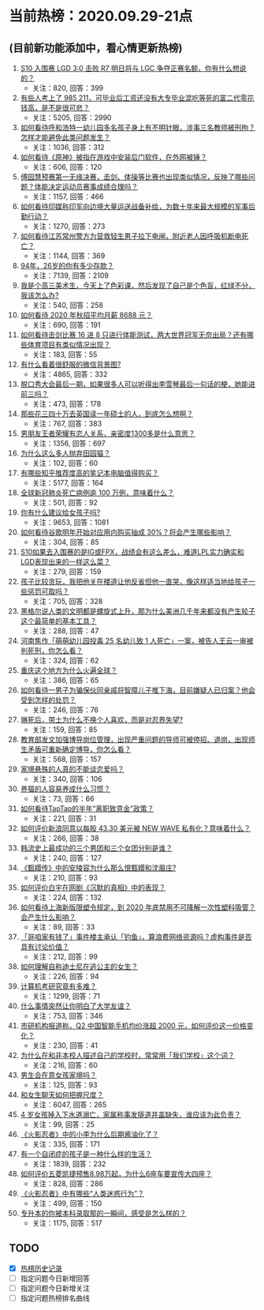 # 当前热榜：2020.09.29-21点
## (目前新功能添加中，看心情更新热榜)
1. [S10 入围赛 LGD 3:0 击败 R7 明日将与 LGC 争夺正赛名额，你有什么想说的？](https://www.zhihu.com/question/423421040)
    * 关注：820, 回答：399
2. [有些人考上了 985 211，可毕业后工资还没有大专毕业混吃等死的富二代零花钱高，是不是很可悲？](https://www.zhihu.com/question/421763200)
    * 关注：5205, 回答：2990
3. [如何看待呼和浩特一幼儿园多名孩子身上有不明针眼，涉事三名教师被刑拘？怎样才能避免此类问题发生？](https://www.zhihu.com/question/423408661)
    * 关注：1036, 回答：312
4. [如何看待《原神》被指在游戏中安装后门软件，在外网被锤？](https://www.zhihu.com/question/423392474)
    * 关注：606, 回答：120
5. [傅园慧预赛第一无缘决赛，击剑、体操等比赛也出现类似情况，反映了哪些问题？体能决定运动员赛事成绩合理吗？](https://www.zhihu.com/question/423291211)
    * 关注：1157, 回答：466
6. [如何看待印媒称印军向边境大量运送战备补给，为数十年来最大规模的军事后勤行动？](https://www.zhihu.com/question/423320051)
    * 关注：1270, 回答：273
7. [如何看待江苏常州警方为营救轻生男子拉下电闸，附近老人因呼吸机断电死亡？](https://www.zhihu.com/question/423412950)
    * 关注：1144, 回答：369
8. [94年，26岁的你有多少存款？](https://www.zhihu.com/question/397912593)
    * 关注：7139, 回答：2109
9. [我是个高三美术生，今天上了色彩课，然后发现了自己是个色盲，红绿不分，我该怎么办?](https://www.zhihu.com/question/421975708)
    * 关注：540, 回答：258
10. [如何看待 2020 年秋招平均月薪 8688 元？](https://www.zhihu.com/question/423344748)
    * 关注：690, 回答：191
11. [如何看待击剑比赛 16 进 8 只进行体能测试，两大世界冠军无奈出局？还有哪些体育项目有类似情况出现？](https://www.zhihu.com/question/423432540)
    * 关注：183, 回答：55
12. [有什么看着很舒服的微信背景图?](https://www.zhihu.com/question/388752043)
    * 关注：4865, 回答：332
13. [脱口秀大会最后一期，如果很多人可以听得出李雪琴最后一句话的梗，她能进前三吗？](https://www.zhihu.com/question/422800588)
    * 关注：473, 回答：178
14. [那些花三四十万去英国读一年硕士的人，到底怎么想啊？](https://www.zhihu.com/question/422360109)
    * 关注：767, 回答：383
15. [男朋友王者荣耀有恋人关系，亲密度1300多是什么意思？](https://www.zhihu.com/question/63875426)
    * 关注：1356, 回答：697
16. [为什么这么多人抛弃田园猫？](https://www.zhihu.com/question/422993371)
    * 关注：102, 回答：60
17. [有哪些知乎推荐度高的笔记本电脑值得购买？](https://www.zhihu.com/question/350706982)
    * 关注：5177, 回答：164
18. [全球新冠肺炎死亡病例逾 100 万例，意味着什么？](https://www.zhihu.com/question/423407020)
    * 关注：501, 回答：92
19. [你有什么建议给女孩子吗?](https://www.zhihu.com/question/386853992)
    * 关注：9653, 回答：1081
20. [如何看待谷歌明年开始对应用内购买抽成 30%？将会产生哪些影响？](https://www.zhihu.com/question/423421469)
    * 关注：304, 回答：85
21. [S10如果去入围赛的是IG或FPX，战绩会有这么差么，难道LPL实力确实和LGD表现出来的一样这么菜？](https://www.zhihu.com/question/423265150)
    * 关注：279, 回答：159
22. [孩子比较贪玩，我把他关在楼道让他反省但他一直哭，像这样适当地给孩子一些惩罚可取吗？](https://www.zhihu.com/question/417623733)
    * 关注：705, 回答：328
23. [黑格尔说人类的文明都是螺旋式上升，那为什么美洲几千年来都没有产生轮子这个最简单的基本工具？](https://www.zhihu.com/question/420143961)
    * 关注：288, 回答：47
24. [河南焦作「萌萌幼儿园投毒 25 名幼儿致 1 人死亡」一案，被告人王云一审被判死刑，你怎么看？](https://www.zhihu.com/question/423341048)
    * 关注：324, 回答：62
25. [重庆这个地方为什么火遍全球？](https://www.zhihu.com/question/422197739)
    * 关注：386, 回答：65
26. [如何看待一男子为骗保伙同亲戚将智障儿子推下海，目前嫌疑人已归案？他会受到怎样的处罚？](https://www.zhihu.com/question/423431172)
    * 关注：246, 回答：76
27. [琳死后，带土为什么不换个人喜欢，而是对忍界失望?](https://www.zhihu.com/question/420875383)
    * 关注：159, 回答：85
28. [教育部发文加强博导岗位管理，出现严重问题的导师可被停招、退岗，出现师生矛盾可重新确定博导，你怎么看？](https://www.zhihu.com/question/423349073)
    * 关注：568, 回答：157
29. [家境悬殊的人真的不能谈恋爱吗？](https://www.zhihu.com/question/422934839)
    * 关注：340, 回答：106
30. [养猫的人容易养成什么习惯？](https://www.zhihu.com/question/420796027)
    * 关注：73, 回答：66
31. [如何看待TapTap的半年“离职致意金”政策？](https://www.zhihu.com/question/423223701)
    * 关注：221, 回答：31
32. [如何评价新浪同意以每股 43.30 美元被 NEW WAVE 私有化？意味着什么？](https://www.zhihu.com/question/423330493)
    * 关注：266, 回答：38
33. [韩流史上最成功的三个男团和三个女团分别是谁？](https://www.zhihu.com/question/422513342)
    * 关注：240, 回答：127
34. [《甄嬛传》中的安陵容为什么那么恨甄嬛和沈眉庄?](https://www.zhihu.com/question/392908166)
    * 关注：210, 回答：93
35. [如何评价白宇在网剧《沉默的真相》中的表现？](https://www.zhihu.com/question/421415323)
    * 关注：224, 回答：132
36. [如何看待上海新版限塑令规定，到 2020 年底禁用不可降解一次性塑料吸管？会产生什么影响？](https://www.zhihu.com/question/423430011)
    * 关注：89, 回答：33
37. [「哥咱家有钱了」事件楼主承认「钓鱼」，算浪费网络资源吗？虚构事件是否具有讨论价值？](https://www.zhihu.com/question/423323021)
    * 关注：212, 回答：99
38. [如何理解自称迪士尼在逃公主的女生？](https://www.zhihu.com/question/410772271)
    * 关注：226, 回答：94
39. [计算机考研究竟有多难？](https://www.zhihu.com/question/25507020)
    * 关注：1299, 回答：71
40. [什么事情突然让你明白了大学友谊？](https://www.zhihu.com/question/360686748)
    * 关注：753, 回答：346
41. [市研机构报道称，Q2 中国智能手机均价涨超 2000 元，如何评价这一价格变化？](https://www.zhihu.com/question/423179696)
    * 关注：230, 回答：41
42. [为什么在和非本校人描述自己的学校时，常常用「我们学校」这个词？](https://www.zhihu.com/question/423256796)
    * 关注：216, 回答：60
43. [男生会在意女孩家境吗？](https://www.zhihu.com/question/407506678)
    * 关注：125, 回答：93
44. [和女生聊天如何把握尺度？](https://www.zhihu.com/question/61093061)
    * 关注：6047, 回答：265
45. [4 岁女孩掉入下水道溺亡，家属称事发隧道井盖缺失，谁应该为此负责？](https://www.zhihu.com/question/423417872)
    * 关注：99, 回答：25
46. [《火影忍者》中的小李为什么后期酱油化了？](https://www.zhihu.com/question/347672604)
    * 关注：335, 回答：171
47. [有一个自闭症的孩子是一种什么样的生活？](https://www.zhihu.com/question/318703953)
    * 关注：1839, 回答：232
48. [如何评价五菱凯捷预售8.98万起，为什么6座车要宣传大四座？](https://www.zhihu.com/question/423365773)
    * 关注：828, 回答：286
49. [《火影忍者》中有哪些“人类迷惑行为”？](https://www.zhihu.com/question/361295416)
    * 关注：499, 回答：150
50. [专升本的你被本科录取那的一瞬间，感受是怎么样的？](https://www.zhihu.com/question/319798509)
    * 关注：1175, 回答：517
## TODO
* [x] [热榜历史记录](hot_history/AllHot.md)
* [ ] 指定问题今日新增回答
* [ ] 指定问题今日新增关注
* [ ] 指定问题热榜排名曲线
